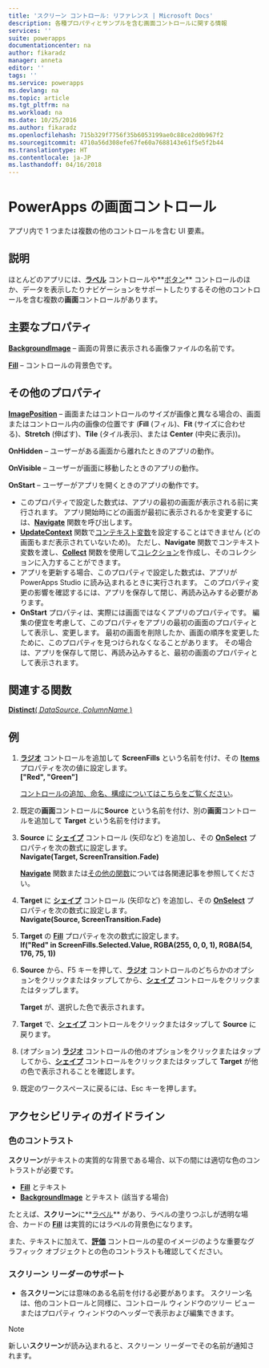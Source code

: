 ```yaml
---
title: 'スクリーン コントロール: リファレンス | Microsoft Docs'
description: 各種プロパティとサンプルを含む画面コントロールに関する情報
services: ''
suite: powerapps
documentationcenter: na
author: fikaradz
manager: anneta
editor: ''
tags: ''
ms.service: powerapps
ms.devlang: na
ms.topic: article
ms.tgt_pltfrm: na
ms.workload: na
ms.date: 10/25/2016
ms.author: fikaradz
ms.openlocfilehash: 715b329f7756f35b6053199ae0c88ce2d0b967f2
ms.sourcegitcommit: 4710a56d308efe67fe60a7688143e61f5e5f2b44
ms.translationtype: HT
ms.contentlocale: ja-JP
ms.lasthandoff: 04/16/2018
---
```

# <a name="screen-control-in-powerapps"></a>PowerApps の画面コントロール
アプリ内で 1 つまたは複数の他のコントロールを含む UI 要素。

## <a name="description"></a>説明
ほとんどのアプリには、**[ラベル](control-text-box.md)** コントロールや**[ボタン](control-button.md)** コントロールのほか、データを表示したりナビゲーションをサポートしたりするその他のコントロールを含む複数の**画面**コントロールがあります。

## <a name="key-properties"></a>主要なプロパティ
**[BackgroundImage](properties-visual.md)** – 画面の背景に表示される画像ファイルの名前です。

**[Fill](properties-color-border.md)** – コントロールの背景色です。

## <a name="additional-properties"></a>その他のプロパティ
**[ImagePosition](properties-visual.md)** – 画面またはコントロールのサイズが画像と異なる場合の、画面またはコントロール内の画像の位置です (**Fill** (フィル)、**Fit** (サイズに合わせる)、**Stretch** (伸ばす)、**Tile** (タイル表示)、または **Center** (中央に表示))。

**OnHidden** – ユーザーがある画面から離れたときのアプリの動作。

**OnVisible** – ユーザーが画面に移動したときのアプリの動作。

**OnStart** – ユーザーがアプリを開くときのアプリの動作です。

* このプロパティで設定した数式は、アプリの最初の画面が表示される前に実行されます。 アプリ開始時にどの画面が最初に表示されるかを変更するには、[**Navigate**](../functions/function-navigate.md) 関数を呼び出します。
* [**UpdateContext**](../functions/function-updatecontext.md) 関数で[コンテキスト変数](../working-with-variables.md)を設定することはできません (どの画面もまだ表示されていないため)。 ただし、**Navigate** 関数でコンテキスト変数を渡し、[**Collect**](../functions/function-clear-collect-clearcollect.md) 関数を使用して[コレクション](../working-with-variables.md)を作成し、そのコレクションに入力することができます。
* アプリを更新する場合、このプロパティで設定した数式は、アプリが PowerApps Studio に読み込まれるときに実行されます。 このプロパティ変更の影響を確認するには、アプリを保存して閉じ、再読み込みする必要があります。
* **OnStart** プロパティは、実際には画面ではなくアプリのプロパティです。 編集の便宜を考慮して、このプロパティをアプリの最初の画面のプロパティとして表示し、変更します。 最初の画面を削除したか、画面の順序を変更したために、このプロパティを見つけられなくなることがあります。 その場合は、アプリを保存して閉じ、再読み込みすると、最初の画面のプロパティとして表示されます。

## <a name="related-functions"></a>関連する関数
[**Distinct**( *DataSource*, *ColumnName* )](../functions/function-distinct.md)

## <a name="example"></a>例
1. **[ラジオ](control-radio.md)** コントロールを追加して **ScreenFills** という名前を付け、その **[Items](properties-core.md)** プロパティを次の値に設定します。<br>
   **["Red", "Green"]**
   
    [コントロールの追加、命名、構成についてはこちらをご覧ください](../add-configure-controls.md)。
2. 既定の**画面**コントロールに**Source** という名前を付け、別の**画面**コントロールを追加して **Target** という名前を付けます。
3. **Source** に **[シェイプ](control-shapes-icons.md)** コントロール (矢印など) を追加し、その **[OnSelect](properties-core.md)** プロパティを次の数式に設定します。<br>
   **Navigate(Target, ScreenTransition.Fade)**
   
    **[Navigate](../functions/function-navigate.md)** 関数または[その他の関数](../formula-reference.md)については各関連記事を参照してください。
4. **Target** に **[シェイプ](control-shapes-icons.md)** コントロール (矢印など) を追加し、その **[OnSelect](properties-core.md)** プロパティを次の数式に設定します。<br>
   **Navigate(Source, ScreenTransition.Fade)**
5. **Target** の **[Fill](properties-color-border.md)** プロパティを次の数式に設定します。<br>
   **If("Red" in ScreenFills.Selected.Value, RGBA(255, 0, 0, 1), RGBA(54, 176, 75, 1))**
6. **Source** から、F5 キーを押して、**[ラジオ](control-radio.md)** コントロールのどちらかのオプションをクリックまたはタップしてから、**[シェイプ](control-shapes-icons.md)** コントロールをクリックまたはタップします。
   
    **Target** が、選択した色で表示されます。
7. **Target** で、**[シェイプ](control-shapes-icons.md)** コントロールをクリックまたはタップして **Source** に戻ります。
8. (オプション) **[ラジオ](control-radio.md)** コントロールの他のオプションをクリックまたはタップしてから、**[シェイプ](control-shapes-icons.md)** コントロールをクリックまたはタップして **Target** が他の色で表示されることを確認します。
9. 既定のワークスペースに戻るには、Esc キーを押します。


## <a name="accessibility-guidelines"></a>アクセシビリティのガイドライン
### <a name="color-contrast"></a>色のコントラスト
**スクリーン**がテキストの実質的な背景である場合、以下の間には適切な色のコントラストが必要です。
* **[Fill](properties-color-border.md)** とテキスト
* **[BackgroundImage](properties-visual.md)** とテキスト (該当する場合)

たとえば、**スクリーン**に**[ラベル](control-text-box.md)** があり、ラベルの塗りつぶしが透明な場合、カードの **[Fill](properties-color-border.md)** は実質的にはラベルの背景色になります。

また、テキストに加えて、**[評価](control-rating.md)** コントロールの星のイメージのような重要なグラフィック オブジェクトとの色のコントラストも確認してください。

### <a name="screen-reader-support"></a>スクリーン リーダーのサポート
* 各**スクリーン**には意味のある名前を付ける必要があります。 スクリーン名は、他のコントロールと同様に、コントロール ウィンドウのツリー ビューまたはプロパティ ウィンドウのヘッダーで表示および編集できます。
> [!NOTE]
> 新しい**スクリーン**が読み込まれると、スクリーン リーダーでその名前が通知されます。 
